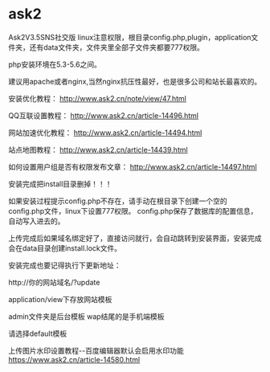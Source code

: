 # ask2
Ask2V3.5SNS社交版
linux注意权限，根目录config.php,plugin，application文件夹，还有data文件夹，文件夹里全部子文件夹都要777权限。

php安装环境在5.3-5.6之间。

建议用apache或者nginx,当然nginx抗压性最好，也是很多公司和站长最喜欢的。

安装优化教程：
http://www.ask2.cn/note/view/47.html

QQ互联设置教程：
http://www.ask2.cn/article-14496.html

网站加速优化教程：
http://www.ask2.cn/article-14494.html

站点地图教程：
http://www.ask2.cn/article-14439.html



如何设置用户组是否有权限发布文章：
http://www.ask2.cn/article-14497.html

安装完成把install目录删掉！！！


如果安装过程提示config.php不存在，请手动在根目录下创建一个空的config.php文件，linux下设置777权限。
config.php保存了数据库的配置信息，自动写入进去的。




上传完成后如果域名绑定好了，直接访问就行，会自动跳转到安装界面，安装完成会在data目录创建install.lock文件。

安装完成也要记得执行下更新地址：

http://你的网站域名/?update


application/view下存放网站模板

admin文件夹是后台模板
wap结尾的是手机端模板

请选择default模板

上传图片水印设置教程--百度编辑器默认会启用水印功能
https://www.ask2.cn/article-14580.html






